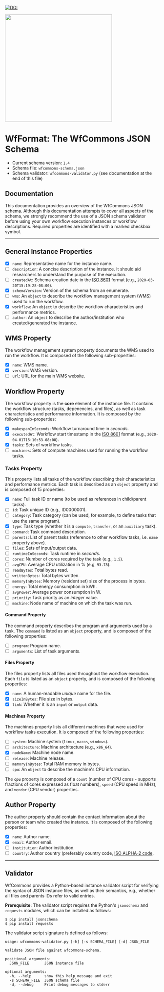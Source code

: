 [![DOI](https://zenodo.org/badge/252368853.svg)](https://zenodo.org/badge/latestdoi/252368853)


<a href="https://wfcommons.org" target="_blank"><img src="https://wfcommons.org/images/wfcommons-horizontal.png" width="350" /></a>

# WfFormat: The WfCommons JSON Schema

- Current schema version: `1.4`
- Schema file: `wfcommons-schema.json`
- Schema validator: `wfcommons-validator.py` (see documentation at the end of this file)

## Documentation

This documentation provides an overview of the WfCommons JSON schema. Although this documentation attempts to cover all aspects of the schema, we strongly recommend the use of a JSON schema validator before using your own workflow execution instances or workflow descriptions. Required properties are identified with a marked checkbox symbol.

---

## General Instance Properties

- [x] `name`: Representative name for the instance name.
- [ ] `description`: A concise description of the instance. It should aid researchers to understand the purpose of the execution.
- [ ] `createdAt`: Schema creation date in the [ISO 8601](http://en.wikipedia.org/wiki/ISO_8601) format (e.g., `2020-03-20T15:19:28-08:00`).
- [x] `schemaVersion`: Version of the schema from an enumerate.
- [ ] `wms`: An `object` to describe the workflow management system (WMS) used to run the workflow.
- [x] `workflow`: An `object` to describe the workflow characteristics and performance metrics.
- [ ] `author`: An `object` to describe the author/institution who created/generated the instance.

## WMS Property

The workflow management system property documents the WMS used to run the workflow. It is composed of the following sub-properties:

- [x] `name`: WMS name.
- [x] `version`: WMS version.
- [ ] `url`: URL for the main WMS website.

## Workflow Property

The workflow property is the **core** element of the instance file. It contains the workflow structure (tasks, depenencies, and files), as well as task characteristics and performance information. It is composed by the following sub-properties:

- [x] `makespanInSeconds`: Workflow turnaround time in _seconds_.
- [x] `executedAt`: Workflow start timestamp in the [ISO 8601](http://en.wikipedia.org/wiki/ISO_8601) format (e.g., `2020-04-01T15:10:53-08:00`).
- [x] `tasks`: Sets of workflow tasks.
- [ ] `machines`: Sets of compute machines used for running the workflow tasks.

### Tasks Property

This property lists all tasks of the workflow describing their characteristics and performance metrics. Each task is described as an `object` property and is composed of 15 properties:

- [x] `name`: Full task ID or name (to be used as references in child/parent tasks).
- [ ] `id`: Task unique ID (e.g., ID0000001).
- [ ] `category`: Task category (can be used, for example, to define tasks that use the same program).
- [x] `type`: Task type (whether it is a `compute`, `transfer`, or an `auxiliary` task).
- [ ] `command`: Task command description.
- [ ] `parents`: List of parent tasks (reference to other workflow tasks, i.e. `name` property above).
- [ ] `files`: Sets of input/output data.
- [ ] `runtimeInSeconds`: Task runtime in _seconds_.
- [ ] `cores`: Number of cores required by the task (e.g., `1.5`).
- [ ] `avgCPU`: Average CPU utilization in % (e.g, `93.78`).
- [ ] `readBytes`: Total bytes read.
- [ ] `writtenBytes`: Total bytes written.
- [ ] `memoryInBytes`: Memory (resident set) size of the process in bytes.
- [ ] `energy`: Total energy consumption in kWh.
- [ ] `avgPower`: Average power consumption in W.
- [ ] `priority`: Task priority as an _integer_ value.
- [ ] `machine`: Node name of machine on which the task was run.

#### Command Property

The command property describes the program and arguments used by a task. The `command` is listed as an `object` property, and is composed of the following properties:

- [ ] `program`: Program name.
- [ ] `arguments`: List of task arguments.

#### Files Property

The files property lists all files used throughout the workflow execution. Each `file` is listed as an `object` property, and is composed of the following properties:

- [x] `name`: A human-readable _unique_ name for the file.
- [x] `sizeInBytes`: File size in bytes.
- [x] `link`: Whether it is an `input` or `output` data.

#### Machines Property

The machines property lists all different machines that were used for workflow tasks execution. It is composed of the following properties:

- [ ] `system`: Machine system (`linux`, `macos`, `windows`).
- [ ] `architecture`: Machine architecture (e.g., `x86_64`).
- [x] `nodeName`: Machine node name.
- [ ] `release`: Machine release.
- [ ] `memoryInBytes`: Total RAM memory in bytes.
- [ ] `cpu`: An `object` to describe the machine's CPU information.

The **`cpu`** property is composed of a `count` (number of CPU cores - supports fractions of cores expressed as float numbers), `speed` (CPU speed in MHz), and `vendor` (CPU vendor) properties.

## Author Property

The author property should contain the contact information about the person or team who created the instance. It is composed of the following properties:

- [x] `name`: Author name.
- [x] `email`: Author email.
- [ ] `institution`: Author institution.
- [ ] `country`: Author country (preferably country code, [ISO ALPHA-2 code](https://en.wikipedia.org/wiki/ISO_3166-1_alpha-2).

---

## Validator

WfCommons provides a Python-based instance validator script for verifying the
syntax of JSON instance files, as well as their semantics, e.g., whether all files
and parents IDs refer to valid entries.

**Prerequisite:** The validator script requires the Python's `jsonschema` and
`requests` modules, which can be installed as follows:

```
$ pip install jsonschema
$ pip install requests
```

The validator script signature is defined as follows:

```
usage: wfcommons-validator.py [-h] [-s SCHEMA_FILE] [-d] JSON_FILE

Validate JSON file against wfcommons-schema.

positional arguments:
  JSON_FILE       JSON instance file

optional arguments:
  -h, --help      show this help message and exit
  -s SCHEMA_FILE  JSON schema file
  -d, --debug     Print debug messages to stderr
```

